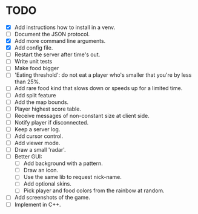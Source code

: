 TODO
====
* [X] Add instructions how to install in a venv.
* [ ] Document the JSON protocol.
* [X] Add more command line arguments.
* [X] Add config file.
* [ ] Restart the server after time's out.
* [ ] Write unit tests
* [ ] Make food bigger
* [ ] 'Eating threshold': do not eat a player who's smaller that you're by less than 25%.
* [ ] Add rare food kind that slows down or speeds up for a limited time.
* [ ] Add split feature
* [ ] Add the map bounds.
* [ ] Player highest score table.
* [ ] Receive messages of non-constant size at client side.
* [ ] Notify player if disconnected.
* [ ] Keep a server log.
* [ ] Add cursor control.
* [ ] Add viewer mode.
* [ ] Draw a small 'radar'.
* [ ] Better GUI:
  * [ ] Add background with a pattern.
  * [ ] Draw an icon.
  * [ ] Use the same lib to request nick-name.
  * [ ] Add optional skins.
  * [ ] Pick player and food colors from the rainbow at random.
* [ ] Add screenshots of the game.
* [ ] Implement in C++.
